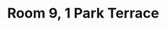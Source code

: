 ---
basin: 'No'
cudn: true
floor: Attic
grade: 3
images: []
living_room: 'No'
location: Park Terrace
name: '9'
network: Wireless Only
title: Room 9, 1 Park Terrace
---